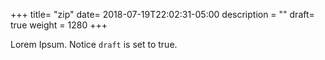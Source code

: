 +++
title= "zip"
date= 2018-07-19T22:02:31-05:00
description = ""
draft= true
weight = 1280
+++

Lorem Ipsum.
Notice `draft` is set to true.

